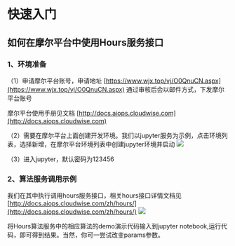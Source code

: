 # 快速入门

## 如何在摩尔平台中使用Hours服务接口

### 1、环境准备
（1）申请摩尔平台账号，申请地址 [https://www.wjx.top/vj/O0QnuCN.aspx](https://www.wjx.top/vj/O0QnuCN.aspx)
通过审核后会以邮件方式，下发摩尔平台账号

摩尔平台使用手册见文档 [http://docs.aiops.cloudwise.com](http://docs.aiops.cloudwise.com)


（2）需要在摩尔平台上面创建开发环境。我们以jupyter服务为示例，点击环境列表，选择新增，在摩尔平台环境列表中创建jupyter环境并启动
![](/images/moore_jupyter.png)

（3）进入jupyter，默认密码为123456

### 2、算法服务调用示例

我们在其中执行调用hours服务接口，相关hours接口详情文档见 [http://docs.aiops.cloudwise.com/zh/hours/](http://docs.aiops.cloudwise.com/zh/hours/)
![](/images/hours_test_demo.png)

将Hours算法服务中的相应算法的demo演示代码输入到jupyter notebook,运行代码，即可得到结果。当然，你可一尝试改变params参数。



